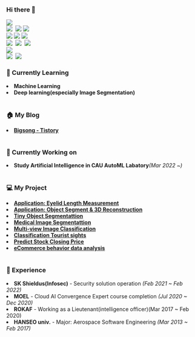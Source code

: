 ### Hi there 👋

<img src="https://img.shields.io/badge/Python-3766AB?style=flat-square&logo=Python&logoColor=white"/></a><br>
<img src="https://img.shields.io/badge/Tensorflow-FF6F00?style=flat-square&logo=Tensorflow&logoColor=white"/></a>&nbsp;
<img src="https://img.shields.io/badge/PyTorch-EE4C2C?style=flat-square&logo=PyTorch&logoColor=white"/></a>
<img src="https://img.shields.io/badge/Jupyter-F37626?style=flat-square&logo=Jupyter&logoColor=white"/></a><br>
<img src="https://img.shields.io/badge/Keras-D00000?style=flat-square&logo=Keras&logoColor=white"/></a>
<img src="https://img.shields.io/badge/OpenCV-5C3EE8?style=flat-square&logo=OpenCV&logoColor=white"/></a>
<img src="https://img.shields.io/badge/plotly-3F4F75?style=flat-square&logo=plotly&logoColor=white"/></a><br>
<img src="https://img.shields.io/badge/MySQL-4479A1?style=flat-square&logo=MySQL&logoColor=white"/></a>&nbsp;
<img src="https://img.shields.io/badge/ORACLE-F80000?style=flat-square&logo=Oracle&logoColor=white"/></a>&nbsp;
<img src="https://img.shields.io/badge/MariaDB-003545?style=flat-square&logo=MariaDB&logoColor=white"/></a><br>
<img src="https://img.shields.io/badge/Django-092E20?style=flat-square&logo=Django&logoColor=white"/><br>
<img src="https://img.shields.io/badge/AWS-232F3E?style=flat-square&logo=Amazon AWS&logoColor=white"/></a>&nbsp;
<img src="https://img.shields.io/badge/Azure-0078D4?style=flat-square&logo=Microsoft Azure&logoColor=white"/></a><br>

<h3><g-emoji class="g-emoji" alias="dizzy" fallback-src="https://github.githubassets.com/images/icons/emoji/unicode/1f4ab.png">🌱</g-emoji> Currently Learning</h3>
<li><strong>Machine Learning</strong></li>
<li><strong>Deep learning(especially Image Segmentation)</strong></li><br>


<h3><g-emoji class="g-emoji" alias="dizzy" fallback-src="https://github.githubassets.com/images/icons/emoji/unicode/1f4ab.png">🏠</g-emoji> My Blog</h3>
<li><strong><a href="https://bigsong.tistory.com/">Bigsong - Tistory</a></strong></li><br>

<h3><g-emoji class="g-emoji" alias="dizzy" fallback-src="https://github.githubassets.com/images/icons/emoji/unicode/1f4ab.png">🔭</g-emoji> Currently Working on</h3>
<li><strong>Study Artificial Intelligence in CAU AutoML Labatory</strong><em>(Mar 2022 ~)</em></li><br>

<h3><g-emoji class="g-emoji" alias="dizzy" fallback-src="https://github.githubassets.com/images/icons/emoji/unicode/1f4ab.png">💻</g-emoji> My Project</h3>
<li><strong><a href="https://github.com/song248/Eyelid-Length">Application: Eyelid Length Measurement</a></strong></li>
<li><strong><a href="https://github.com/song248/Reconstruction">Application: Object Segment & 3D Reconstruction</a></strong></li>
<li><strong><a href="https://github.com/song248/ReflexNet">Tiny Object Segmentattion</a></strong></li>
<li><strong><a href="https://github.com/song248/Medical-Image-Segmentation">Medical Image Segmentattion</a></strong></li>
<li><strong><a href="https://github.com/song248/Multi-view-classification">Multi-view Image Classification</a></strong></li>
<li><strong><a href="https://github.com/song248/Image_Classification_EfficientNet.git">Classification Tourist sights</a></strong></li>
<li><strong><a href="https://github.com/song248/Predict_Stock_Using-LSTM.git">Predict Stock Closing Price</a></strong></li>
<li><strong><a href="https://github.com/song248/eCommerce-behavior-data-analysis.git">eCommerce behavior data analysis</a></strong></li><br>


<h3><g-emoji class="g-emoji" alias="dizzy" fallback-src="https://github.githubassets.com/images/icons/emoji/unicode/1f4ab.png">💫</g-emoji> Experience</h3>
<li><strong>SK Shieldus(Infosec)</strong> - Security solution operation <em>(Feb 2021 ~ Feb 2022)</em></li>
<li><strong>MOEL</strong> - Cloud AI Convergence Expert course completion <em>(Jul 2020 ~ Dec 2020)</em></li>
<li><strong>ROKAF</strong> - Working as a Lieutenant(intelligence officer)(Mar 2017 ~ Feb 2020)</em></li>
<li><strong>HANSEO univ.</strong> - Major: Aerospace Software Engineering <em>(Mar 2013 ~ Feb 2017)</em></li>

<!--
**song248/song248** is a ✨ _special_ ✨ repository because its `README.md` (this file) appears on your GitHub profile.

Here are some ideas to get you started:

- 🔭 I’m currently working on ...
- 🌱 I’m currently learning ...
- 👯 I’m looking to collaborate on ...
- 🤔 I’m looking for help with ...
- 💬 Ask me about ...
- 📫 How to reach me: ...
- 😄 Pronouns: ...
- ⚡ Fun fact: ...
-->
